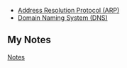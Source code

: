 - [Address Resolution Protocol (ARP)](arp.md)
- [Domain Naming System (DNS)](dns-protocol.md)
## My Notes
[Notes](mynotes/list-of-protocols-notes.md)
